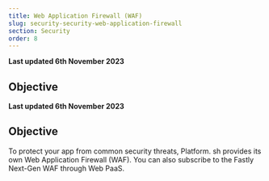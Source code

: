 ```yaml
---
title: Web Application Firewall (WAF)
slug: security-security-web-application-firewall
section: Security
order: 8
---
```


**Last updated 6th November 2023**



## Objective  

**Last updated 6th November 2023**



## Objective  

To protect your app from common security threats,
Platform. sh provides its own Web Application Firewall (WAF).
You can also subscribe to the Fastly Next-Gen WAF through Web PaaS.
